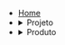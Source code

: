 - [Home](/)
- <details><summary><a style="display: inline;">Projeto</summary></a>
  <ul>
    <li><details><summary><a style="display: inline;">Planejamento</summary></a>
      <ul>
      <li><a href="#/projeto/planejamento/tap">TAP</a></li>
       <li><a href="#/projeto/planejamento/planejamento">Planejamento</a></li>
       <li><a href="#/projeto/planejamento/roadmap">RoadMap do Projeto</a></li>
       <li><a href="#/projeto/planejamento/roadmapPapeis">RoadMap de Papéis</a></li>
       <li><a href="#/projeto/planejamento/cronograma_milestone">Cronograma de milestone </a></li>
       </ul>
    </details>
    <li><a href="#/projeto/arquitetura">Arquitetura</a></li>
  </ul>
  </details>
- <details><summary><a style="display: inline;">Produto</summary></a>
  <ul>
    <li><a href="#/produto/visao">Visão</a>
  </ul>
  </details>